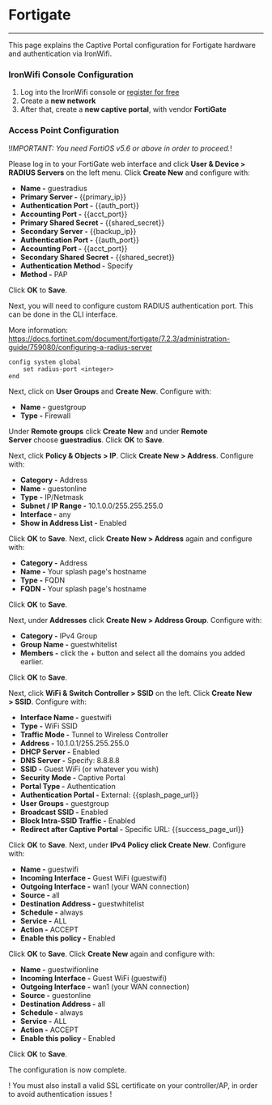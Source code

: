 # **Fortigate**

---

This page explains the Captive Portal configuration for Fortigate hardware and authentication via IronWifi.

### IronWifi Console Configuration

1. Log into the IronWifi console or [register for free](https://console.ironwifi.com/register)
2. Create a **new network**
3. After that, create a **new captive portal**, with vendor **FortiGate**

### Access Point Configuration

!_IMPORTANT: You need FortiOS v5.6 or above in order to proceed._!

Please log in to your FortiGate web interface and click **User & Device > RADIUS Servers** on the left menu. Click **Create New** and configure with:

- **Name -** guestradius
- **Primary Server -** {{primary_ip}}
- **Authentication Port -** {{auth_port}}
- **Accounting Port -** {{acct_port}}
- **Primary Shared Secret -** {{shared_secret}}
- **Secondary Server -** {{backup_ip}}
- **Authentication Port -** {{auth_port}}
- **Accounting Port -** {{acct_port}}
- **Secondary Shared Secret -** {{shared_secret}}
- **Authentication Method -** Specify
- **Method -** PAP

Click **OK** to **Save**.

Next, you will need to configure custom RADIUS authentication port. This can be done in the CLI interface.

More information: https://docs.fortinet.com/document/fortigate/7.2.3/administration-guide/759080/configuring-a-radius-server

```
config system global
    set radius-port <integer> 
end
```
Next, click on **User Groups** and **Create New**. Configure with:

- **Name -** guestgroup
- **Type -** Firewall

Under **Remote groups** click **Create New** and under **Remote Server** choose **guestradius**. Click **OK** to **Save**.

Next, click **Policy & Objects > IP**. Click **Create New > Address**. Configure with:

- **Category -** Address
- **Name -** guestonline
- **Type -** IP/Netmask
- **Subnet / IP Range -** 10.1.0.0/255.255.255.0
- **Interface -** any
- **Show in Address List -** Enabled

Click **OK** to **Save**. Next, click **Create New > Address** again and configure with:

- **Category -** Address
- **Name -** Your splash page's hostname
- **Type -** FQDN
- **FQDN -** Your splash page's hostname

Click **OK** to **Save**.

Next, under **Addresses** click **Create New > Address Group**. Configure with:

- **Category -** IPv4 Group
- **Group Name -** guestwhitelist
- **Members -** click the + button and select all the domains you added earlier.

Click **OK** to **Save**.

Next, click **WiFi & Switch Controller > SSID** on the left. Click **Create New > SSID**. Configure with:

- **Interface Name -** guestwifi
- **Type -** WiFi SSID
- **Traffic Mode -** Tunnel to Wireless Controller
- **Address -** 10.1.0.1/255.255.255.0
- **DHCP Server -** Enabled
- **DNS Server -** Specify: 8.8.8.8
- **SSID -** Guest WiFi (or whatever you wish)
- **Security Mode -** Captive Portal
- **Portal Type -** Authentication
- **Authentication Portal -** External: {{splash_page_url}}
- **User Groups -** guestgroup
- **Broadcast SSID -** Enabled
- **Block Intra-SSID Traffic -** Enabled
- **Redirect after Captive Portal -** Specific URL: {{success_page_url}}

Click **OK** to **Save**. Next, under **IPv4 Policy click Create New**. Configure with:

- **Name -** guestwifi
- **Incoming Interface -** Guest WiFi (guestwifi)
- **Outgoing Interface -** wan1 (your WAN connection)
- **Source -** all
- **Destination Address -** guestwhitelist
- **Schedule -** always
- **Service -** ALL
- **Action -** ACCEPT
- **Enable this policy -** Enabled

Click **OK** to **Save**. Click **Create New** again and configure with:

- **Name -** guestwifionline
- **Incoming Interface -** Guest WiFi (guestwifi)
- **Outgoing Interface -** wan1 (your WAN connection)
- **Source -** guestonline
- **Destination Address -** all
- **Schedule -** always
- **Service -** ALL
- **Action -** ACCEPT
- **Enable this policy -** Enabled

Click **OK** to **Save**.

The configuration is now complete.

 ! You must also install a valid SSL certificate on your controller/AP, in order to avoid authentication issues !
